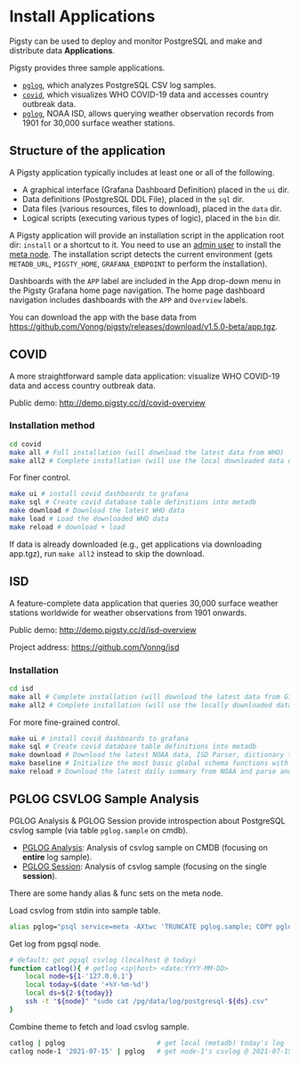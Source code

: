 # Install Applications

Pigsty can be used to deploy and monitor PostgreSQL and make and distribute data **Applications**. 

Pigsty provides three sample applications.

* [`pglog`](#PGLOG-CSVLOG-Sample-Analysis), which analyzes PostgreSQL CSV log samples.
* [`covid`](#COVID), which visualizes WHO COVID-19 data and accesses country outbreak data.
* [`pglog`](#ISD), NOAA ISD, allows querying weather observation records from 1901 for 30,000 surface weather stations.



## Structure of the application

A Pigsty application typically includes at least one or all of the following.

* A graphical interface (Grafana Dashboard Definition) placed in the `ui` dir.
* Data definitions (PostgreSQL DDL File), placed in the `sql` dir.
* Data files (various resources, files to download), placed in the `data` dir.
* Logical scripts (executing various types of logic), placed in the `bin` dir.

A Pigsty application will provide an installation script in the application root dir: `install` or a shortcut to it. You need to use an [admin user](d-prepare.md#admin-provisioning) to install the [meta node](d-prepare.md#meta-node-provisioning). The installation script detects the current environment (gets `METADB_URL`, `PIGSTY_HOME`, `GRAFANA_ENDPOINT` to perform the installation).

Dashboards with the `APP` label are included in the App drop-down menu in the Pigsty Grafana home page navigation. The home page dashboard navigation includes dashboards with the  `APP` and  `Overview` labels.

You can download the app with the base data from https://github.com/Vonng/pigsty/releases/download/v1.5.0-beta/app.tgz.





## COVID

A more straightforward sample data application: visualize WHO COVID-19 data and access country outbreak data.

Public demo: http://demo.pigsty.cc/d/covid-overview

### Installation method

```bash
cd covid
make all # Full installation (will download the latest data from WHO)
make all2 # Complete installation (will use the local downloaded data directly)
```

For finer control.

```bash
make ui # install covid dashboards to grafana
make sql # Create covid database table definitions into metadb
make download # Download the latest WHO data
make load # Load the downloaded WHO data
make reload # download + load
```

If data is already downloaded (e.g., get applications via downloading app.tgz), run `make all2` instead to skip the download.





## ISD

A feature-complete data application that queries 30,000 surface weather stations worldwide for weather observations from 1901 onwards.

Public demo: http://demo.pigsty.cc/d/isd-overview

Project address: https://github.com/Vonng/isd

### Installation

```bash
cd isd
make all # Complete installation (will download the latest data from Github and NOAA)
make all2 # Complete installation (will use the locally downloaded data directly)
```

For more fine-grained control.

```bash
make ui # install covid dashboards to grafana
make sql # Create covid database table definitions into metadb
make download # Download the latest NOAA data, ISD Parser, dictionary tables
make baseline # Initialize the most basic global schema functions with the downloaded data
make reload # Download the latest daily summary from NOAA and parse and load it
```



## PGLOG CSVLOG Sample Analysis

PGLOG Analysis & PGLOG Session provide introspection about PostgreSQL csvlog sample (via table `pglog.sample` on cmdb).
* [PGLOG Analysis](http://demo.pigsty.cc/d/pglog-overview): Analysis of csvlog sample on CMDB (focusing on **entire** log sample).
* [PGLOG Session](http://demo.pigsty.cc/d/pglog-session): Analysis of csvlog sample (focusing on the single **session**).


There are some handy alias & func sets on the meta node.

Load csvlog from stdin into sample table.
```bash
alias pglog="psql service=meta -AXtwc 'TRUNCATE pglog.sample; COPY pglog.sample FROM STDIN CSV;'"  # useful alias
```

Get log from pgsql node.

```bash
# default: get pgsql csvlog (localhost @ today) 
function catlog(){ # getlog <ip|host> <date:YYYY-MM-DD>
    local node=${1-'127.0.0.1'}
    local today=$(date '+%Y-%m-%d')
    local ds=${2-${today}}
    ssh -t "${node}" "sudo cat /pg/data/log/postgresql-${ds}.csv"
}
```

Combine theme to fetch and load csvlog sample.

```bash
catlog | pglog                       # get local (metadb) today's log
catlog node-1 '2021-07-15' | pglog   # get node-1's csvlog @ 2021-07-15 
```

